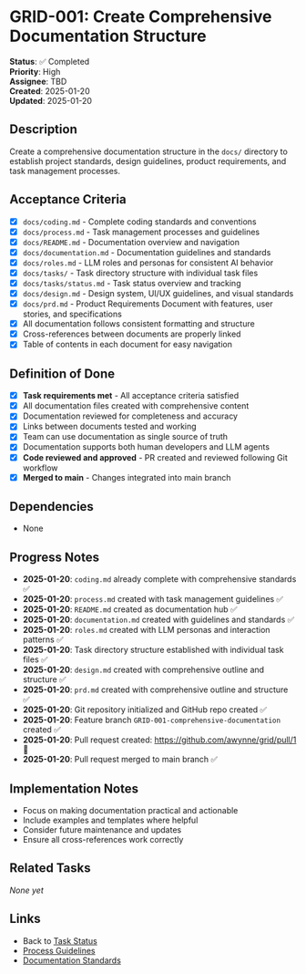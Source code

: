 # GRID-001: Create Comprehensive Documentation Structure

**Status**: ✅ Completed  
**Priority**: High  
**Assignee**: TBD  
**Created**: 2025-01-20  
**Updated**: 2025-01-20  

## Description
Create a comprehensive documentation structure in the `docs/` directory to establish project standards, design guidelines, product requirements, and task management processes.

## Acceptance Criteria
- [x] `docs/coding.md` - Complete coding standards and conventions
- [x] `docs/process.md` - Task management processes and guidelines
- [x] `docs/README.md` - Documentation overview and navigation
- [x] `docs/documentation.md` - Documentation guidelines and standards
- [x] `docs/roles.md` - LLM roles and personas for consistent AI behavior
- [x] `docs/tasks/` - Task directory structure with individual task files
- [x] `docs/tasks/status.md` - Task status overview and tracking
- [x] `docs/design.md` - Design system, UI/UX guidelines, and visual standards
- [x] `docs/prd.md` - Product Requirements Document with features, user stories, and specifications
- [x] All documentation follows consistent formatting and structure
- [x] Cross-references between documents are properly linked
- [x] Table of contents in each document for easy navigation

## Definition of Done
- [x] **Task requirements met** - All acceptance criteria satisfied
- [x] All documentation files created with comprehensive content
- [x] Documentation reviewed for completeness and accuracy
- [x] Links between documents tested and working
- [x] Team can use documentation as single source of truth
- [x] Documentation supports both human developers and LLM agents
- [x] **Code reviewed and approved** - PR created and reviewed following Git workflow
- [x] **Merged to main** - Changes integrated into main branch

## Dependencies
- None

## Progress Notes
- **2025-01-20**: `coding.md` already complete with comprehensive standards ✅
- **2025-01-20**: `process.md` created with task management guidelines ✅
- **2025-01-20**: `README.md` created as documentation hub ✅
- **2025-01-20**: `documentation.md` created with guidelines and standards ✅
- **2025-01-20**: `roles.md` created with LLM personas and interaction patterns ✅
- **2025-01-20**: Task directory structure established with individual task files ✅
- **2025-01-20**: `design.md` created with comprehensive outline and structure ✅
- **2025-01-20**: `prd.md` created with comprehensive outline and structure ✅
- **2025-01-20**: Git repository initialized and GitHub repo created ✅
- **2025-01-20**: Feature branch `GRID-001-comprehensive-documentation` created ✅
- **2025-01-20**: Pull request created: https://github.com/awynne/grid/pull/1 👀
- **2025-01-20**: Pull request merged to main branch ✅

## Implementation Notes
- Focus on making documentation practical and actionable
- Include examples and templates where helpful
- Consider future maintenance and updates
- Ensure all cross-references work correctly

## Related Tasks
*None yet*

## Links
- Back to [Task Status](./status.md)
- [Process Guidelines](../process.md)
- [Documentation Standards](../documentation.md)